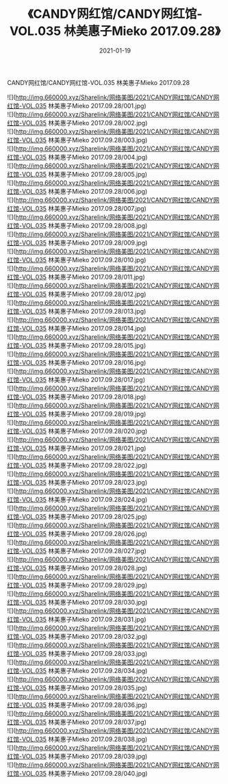 ﻿---
layout: post
title:  《CANDY网红馆/CANDY网红馆-VOL.035 林美惠子Mieko 2017.09.28》
date:   2021-01-19
img: http://img.660000.xyz/Sharelink/网络美图/2021/CANDY网红馆/CANDY网红馆-VOL.035 林美惠子Mieko 2017.09.28/000.jpg
categories: [美女, 清纯, 唯美]
---

CANDY网红馆/CANDY网红馆-VOL.035 林美惠子Mieko 2017.09.28

 ![](http://img.660000.xyz/Sharelink/网络美图/2021/CANDY网红馆/CANDY网红馆-VOL.035 林美惠子Mieko 2017.09.28/001.jpg) <br>![](http://img.660000.xyz/Sharelink/网络美图/2021/CANDY网红馆/CANDY网红馆-VOL.035 林美惠子Mieko 2017.09.28/002.jpg) <br>![](http://img.660000.xyz/Sharelink/网络美图/2021/CANDY网红馆/CANDY网红馆-VOL.035 林美惠子Mieko 2017.09.28/003.jpg) <br>![](http://img.660000.xyz/Sharelink/网络美图/2021/CANDY网红馆/CANDY网红馆-VOL.035 林美惠子Mieko 2017.09.28/004.jpg) <br>![](http://img.660000.xyz/Sharelink/网络美图/2021/CANDY网红馆/CANDY网红馆-VOL.035 林美惠子Mieko 2017.09.28/005.jpg) <br>![](http://img.660000.xyz/Sharelink/网络美图/2021/CANDY网红馆/CANDY网红馆-VOL.035 林美惠子Mieko 2017.09.28/006.jpg) <br>![](http://img.660000.xyz/Sharelink/网络美图/2021/CANDY网红馆/CANDY网红馆-VOL.035 林美惠子Mieko 2017.09.28/007.jpg) <br>![](http://img.660000.xyz/Sharelink/网络美图/2021/CANDY网红馆/CANDY网红馆-VOL.035 林美惠子Mieko 2017.09.28/008.jpg) <br>![](http://img.660000.xyz/Sharelink/网络美图/2021/CANDY网红馆/CANDY网红馆-VOL.035 林美惠子Mieko 2017.09.28/009.jpg) <br>![](http://img.660000.xyz/Sharelink/网络美图/2021/CANDY网红馆/CANDY网红馆-VOL.035 林美惠子Mieko 2017.09.28/010.jpg) <br>![](http://img.660000.xyz/Sharelink/网络美图/2021/CANDY网红馆/CANDY网红馆-VOL.035 林美惠子Mieko 2017.09.28/011.jpg) <br>![](http://img.660000.xyz/Sharelink/网络美图/2021/CANDY网红馆/CANDY网红馆-VOL.035 林美惠子Mieko 2017.09.28/012.jpg) <br>![](http://img.660000.xyz/Sharelink/网络美图/2021/CANDY网红馆/CANDY网红馆-VOL.035 林美惠子Mieko 2017.09.28/013.jpg) <br>![](http://img.660000.xyz/Sharelink/网络美图/2021/CANDY网红馆/CANDY网红馆-VOL.035 林美惠子Mieko 2017.09.28/014.jpg) <br>![](http://img.660000.xyz/Sharelink/网络美图/2021/CANDY网红馆/CANDY网红馆-VOL.035 林美惠子Mieko 2017.09.28/015.jpg) <br>![](http://img.660000.xyz/Sharelink/网络美图/2021/CANDY网红馆/CANDY网红馆-VOL.035 林美惠子Mieko 2017.09.28/016.jpg) <br>![](http://img.660000.xyz/Sharelink/网络美图/2021/CANDY网红馆/CANDY网红馆-VOL.035 林美惠子Mieko 2017.09.28/017.jpg) <br>![](http://img.660000.xyz/Sharelink/网络美图/2021/CANDY网红馆/CANDY网红馆-VOL.035 林美惠子Mieko 2017.09.28/018.jpg) <br>![](http://img.660000.xyz/Sharelink/网络美图/2021/CANDY网红馆/CANDY网红馆-VOL.035 林美惠子Mieko 2017.09.28/019.jpg) <br>![](http://img.660000.xyz/Sharelink/网络美图/2021/CANDY网红馆/CANDY网红馆-VOL.035 林美惠子Mieko 2017.09.28/020.jpg) <br>![](http://img.660000.xyz/Sharelink/网络美图/2021/CANDY网红馆/CANDY网红馆-VOL.035 林美惠子Mieko 2017.09.28/021.jpg) <br>![](http://img.660000.xyz/Sharelink/网络美图/2021/CANDY网红馆/CANDY网红馆-VOL.035 林美惠子Mieko 2017.09.28/022.jpg) <br>![](http://img.660000.xyz/Sharelink/网络美图/2021/CANDY网红馆/CANDY网红馆-VOL.035 林美惠子Mieko 2017.09.28/023.jpg) <br>![](http://img.660000.xyz/Sharelink/网络美图/2021/CANDY网红馆/CANDY网红馆-VOL.035 林美惠子Mieko 2017.09.28/024.jpg) <br>![](http://img.660000.xyz/Sharelink/网络美图/2021/CANDY网红馆/CANDY网红馆-VOL.035 林美惠子Mieko 2017.09.28/025.jpg) <br>![](http://img.660000.xyz/Sharelink/网络美图/2021/CANDY网红馆/CANDY网红馆-VOL.035 林美惠子Mieko 2017.09.28/026.jpg) <br>![](http://img.660000.xyz/Sharelink/网络美图/2021/CANDY网红馆/CANDY网红馆-VOL.035 林美惠子Mieko 2017.09.28/027.jpg) <br>![](http://img.660000.xyz/Sharelink/网络美图/2021/CANDY网红馆/CANDY网红馆-VOL.035 林美惠子Mieko 2017.09.28/028.jpg) <br>![](http://img.660000.xyz/Sharelink/网络美图/2021/CANDY网红馆/CANDY网红馆-VOL.035 林美惠子Mieko 2017.09.28/029.jpg) <br>![](http://img.660000.xyz/Sharelink/网络美图/2021/CANDY网红馆/CANDY网红馆-VOL.035 林美惠子Mieko 2017.09.28/030.jpg) <br>![](http://img.660000.xyz/Sharelink/网络美图/2021/CANDY网红馆/CANDY网红馆-VOL.035 林美惠子Mieko 2017.09.28/031.jpg) <br>![](http://img.660000.xyz/Sharelink/网络美图/2021/CANDY网红馆/CANDY网红馆-VOL.035 林美惠子Mieko 2017.09.28/032.jpg) <br>![](http://img.660000.xyz/Sharelink/网络美图/2021/CANDY网红馆/CANDY网红馆-VOL.035 林美惠子Mieko 2017.09.28/033.jpg) <br>![](http://img.660000.xyz/Sharelink/网络美图/2021/CANDY网红馆/CANDY网红馆-VOL.035 林美惠子Mieko 2017.09.28/034.jpg) <br>![](http://img.660000.xyz/Sharelink/网络美图/2021/CANDY网红馆/CANDY网红馆-VOL.035 林美惠子Mieko 2017.09.28/035.jpg) <br>![](http://img.660000.xyz/Sharelink/网络美图/2021/CANDY网红馆/CANDY网红馆-VOL.035 林美惠子Mieko 2017.09.28/036.jpg) <br>![](http://img.660000.xyz/Sharelink/网络美图/2021/CANDY网红馆/CANDY网红馆-VOL.035 林美惠子Mieko 2017.09.28/037.jpg) <br>![](http://img.660000.xyz/Sharelink/网络美图/2021/CANDY网红馆/CANDY网红馆-VOL.035 林美惠子Mieko 2017.09.28/038.jpg) <br>![](http://img.660000.xyz/Sharelink/网络美图/2021/CANDY网红馆/CANDY网红馆-VOL.035 林美惠子Mieko 2017.09.28/039.jpg) <br>![](http://img.660000.xyz/Sharelink/网络美图/2021/CANDY网红馆/CANDY网红馆-VOL.035 林美惠子Mieko 2017.09.28/040.jpg) <br>